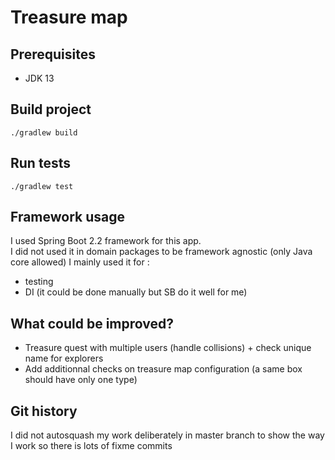 # Treasure map

## Prerequisites

- JDK 13

## Build project

```
./gradlew build
```
## Run tests

```
./gradlew test
```

## Framework usage

I used Spring Boot 2.2 framework for this app.  
I did not used it in domain packages to be framework agnostic (only Java core allowed)
I mainly used it for :
- testing
- DI (it could be done manually but SB do it well for me) 

## What could be improved?

- Treasure quest with multiple users (handle collisions) + check unique name for explorers
- Add additionnal checks on treasure map configuration (a same box should have only one type)

## Git history

I did not autosquash my work deliberately in master branch to show the way I work so there is lots of fixme commits
